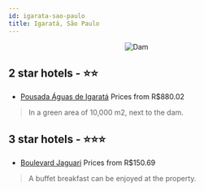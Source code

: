 ```yaml
---
id: igarata-sao-paulo
title: Igaratá, São Paulo
---
```


<center><img src="https://static.hotelurbano.com/reservas/prod0/3/3100/547c70422cb4f_Pousada___guas_de_Igarat___0002_image001_normal.jpg" alt="Dam" /></center>


##  2 star hotels - ⭐️⭐️

-    [Pousada Águas de Igaratá](https://us.hurb.com/hotels/igarata/pousada-aguas-de-igarata-3100?cmp=18055) Prices from R$880.02
   > In a green area of 10,000 m2, next to the dam.

##  3 star hotels - ⭐️⭐️⭐️

-    [Boulevard Jaguari](https://us.hurb.com/hotels/igarata/boulevard-jaguari-12723?cmp=18055) Prices from R$150.69
   > A buffet breakfast can be enjoyed at the property.
